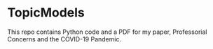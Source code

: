 # TopicModels

This repo contains Python code and a PDF for my paper, Professorial Concerns and the COVID-19 Pandemic.